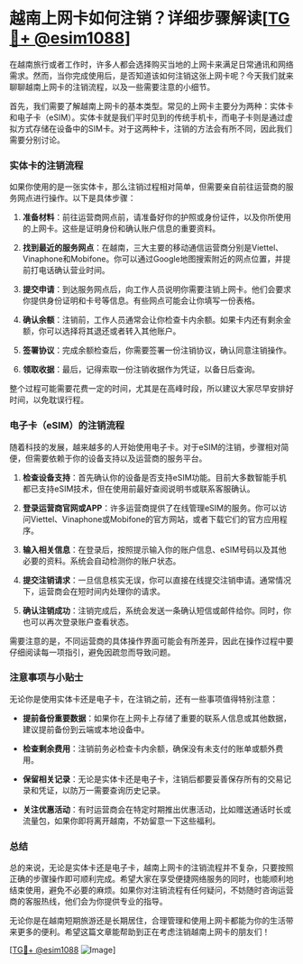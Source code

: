 # 越南上网卡如何注销？详细步骤解读[[TG💪+ @esim1088](https://t.me/s/esim1088)]

在越南旅行或者工作时，许多人都会选择购买当地的上网卡来满足日常通讯和网络需求。然而，当你完成使用后，是否知道该如何注销这张上网卡呢？今天我们就来聊聊越南上网卡的注销流程，以及一些需要注意的小细节。

首先，我们需要了解越南上网卡的基本类型。常见的上网卡主要分为两种：实体卡和电子卡（eSIM）。实体卡就是我们平时见到的传统手机卡，而电子卡则是通过虚拟方式存储在设备中的SIM卡。对于这两种卡，注销的方法会有所不同，因此我们需要分别讨论。

### 实体卡的注销流程

如果你使用的是一张实体卡，那么注销过程相对简单，但需要亲自前往运营商的服务网点进行操作。以下是具体步骤：

1. **准备材料**：前往运营商网点前，请准备好你的护照或身份证件，以及你所使用的上网卡。这些是证明身份和确认账户信息的重要资料。

2. **找到最近的服务网点**：在越南，三大主要的移动通信运营商分别是Viettel、Vinaphone和Mobifone。你可以通过Google地图搜索附近的网点位置，并提前打电话确认营业时间。

3. **提交申请**：到达服务网点后，向工作人员说明你需要注销上网卡。他们会要求你提供身份证明和卡号等信息。有些网点可能会让你填写一份表格。

4. **确认余额**：注销前，工作人员通常会让你检查卡内余额。如果卡内还有剩余金额，你可以选择将其退还或者转入其他账户。

5. **签署协议**：完成余额检查后，你需要签署一份注销协议，确认同意注销操作。

6. **领取收据**：最后，记得索取一份注销收据作为凭证，以备日后查询。

整个过程可能需要花费一定的时间，尤其是在高峰时段，所以建议大家尽早安排好时间，以免耽误行程。

### 电子卡（eSIM）的注销流程

随着科技的发展，越来越多的人开始使用电子卡。对于eSIM的注销，步骤相对简便，但需要依赖于你的设备支持以及运营商的服务平台。

1. **检查设备支持**：首先确认你的设备是否支持eSIM功能。目前大多数智能手机都已支持eSIM技术，但在使用前最好查阅说明书或联系客服确认。

2. **登录运营商官网或APP**：许多运营商提供了在线管理eSIM的服务。你可以访问Viettel、Vinaphone或Mobifone的官方网站，或者下载它们的官方应用程序。

3. **输入相关信息**：在登录后，按照提示输入你的账户信息、eSIM号码以及其他必要的资料。系统会自动检测你的账户状态。

4. **提交注销请求**：一旦信息核实无误，你可以直接在线提交注销申请。通常情况下，运营商会在短时间内处理你的请求。

5. **确认注销成功**：注销完成后，系统会发送一条确认短信或邮件给你。同时，你也可以再次登录账户查看状态。

需要注意的是，不同运营商的具体操作界面可能会有所差异，因此在操作过程中要仔细阅读每一项指引，避免因疏忽而导致问题。

### 注意事项与小贴士

无论你是使用实体卡还是电子卡，在注销之前，还有一些事项值得特别注意：

- **提前备份重要数据**：如果你在上网卡上存储了重要的联系人信息或其他数据，建议提前备份到云端或本地设备中。
  
- **检查剩余费用**：注销前务必检查卡内余额，确保没有未支付的账单或额外费用。

- **保留相关记录**：无论是实体卡还是电子卡，注销后都要妥善保存所有的交易记录和凭证，以防万一需要查询历史记录。

- **关注优惠活动**：有时运营商会在特定时期推出优惠活动，比如赠送通话时长或流量包，如果你即将离开越南，不妨留意一下这些福利。

### 总结

总的来说，无论是实体卡还是电子卡，越南上网卡的注销流程并不复杂，只要按照正确的步骤操作即可顺利完成。希望大家在享受便捷网络服务的同时，也能顺利地结束使用，避免不必要的麻烦。如果你对注销流程有任何疑问，不妨随时咨询运营商的客服热线，他们会为你提供专业的指导。

无论你是在越南短期旅游还是长期居住，合理管理和使用上网卡都能为你的生活带来更多的便利。希望这篇文章能帮助到正在考虑注销越南上网卡的朋友们！

[[TG💪+ @esim1088](https://t.me/s/esim1088) ![Image](https://i.postimg.cc/4NQfJmqS/Snipaste-2025-05-13-00-14-12.png)]